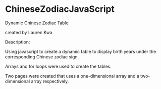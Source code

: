 # ChineseZodiacJavaScript

Dynamic Chinese Zodiac Table 

created by Lauren Kwa

Description:

Using javascript to create a dynamic table to display birth years under the corresponding Chinese zodiac sign.

Arrays and for loops were used to create the tables.

Two pages were created that uses a one-dimensional array and a two-dimensional array respectively. 







